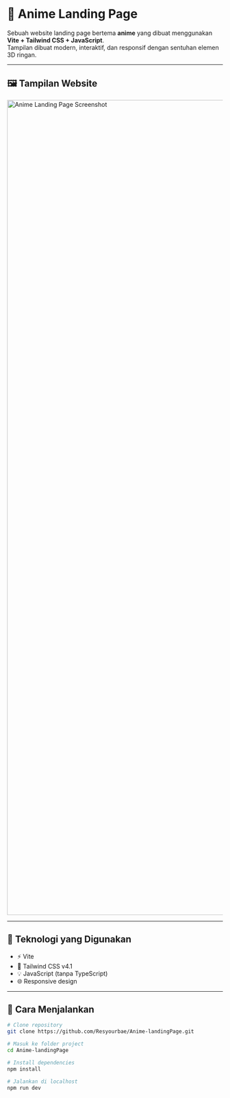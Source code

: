 # 🌸 Anime Landing Page

Sebuah website landing page bertema **anime** yang dibuat menggunakan **Vite + Tailwind CSS + JavaScript**.  
Tampilan dibuat modern, interaktif, dan responsif dengan sentuhan elemen 3D ringan.

---

## 🖼️ Tampilan Website

<img width="1904" alt="Anime Landing Page Screenshot" src="/screenshots/landing-page.png" />

---

## 🚀 Teknologi yang Digunakan
- ⚡ Vite
- 🎨 Tailwind CSS v4.1
- 💡 JavaScript (tanpa TypeScript)
- 🌐 Responsive design

---

## 🧠 Cara Menjalankan
```bash
# Clone repository
git clone https://github.com/Resyourbae/Anime-landingPage.git

# Masuk ke folder project
cd Anime-landingPage

# Install dependencies
npm install

# Jalankan di localhost
npm run dev